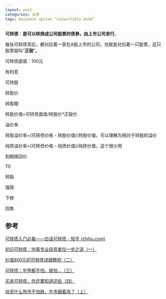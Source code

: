 ```yaml
---
layout: post
categories: 业务
tags: business option "convertible bond"
---
```




**可转债**：**是可以转换成公司股票的债券，由上市公司发行**。

每张可转债背后，都对应着一家在A股上市的公司，也就是对应着一只股票，这只股票就叫“**正股**”。

可转债面值：100元

有利息

可转股

转股价

转股期

转股价值=可转债面值/转股价*正股价

溢价率

转股溢价率=(可转债价格 - 转股价值)/转股价值，可以理解为相对于转股的溢价

纯债溢价率=(可转债价格 - 纯债价值)/纯债价值，这个很少用

到期赎回价



T0

转股

强赎

下修

回售

## 参考

[可转债入门必看——白话可转债 - 知乎 (zhihu.com)](https://zhuanlan.zhihu.com/p/374734895)

[初识可转债：你离专业投资者仅一步之遥（一）](https://mp.weixin.qq.com/s/FoHJ2vpVH3ys7YmrT8QOYA)

[价值800元的可转债详细教程（二）](https://mp.weixin.qq.com/s/urbBb84czKI3YEp3J6RkaA)

[可转债：牛熊都不怕，就怕...（三）](https://mp.weixin.qq.com/s/r7TRV1IguxwOD64FlWzqLA)

[买卖可转债，你还要知道这些（四）](https://mp.weixin.qq.com/s/WJlpdy9ZNlnLbUn8ER2BAA)

[投资什么熊市不怕跌，牛市跟着涨？（上）](https://mp.weixin.qq.com/s/E4byX9HhFsA2whEtBARdIg)